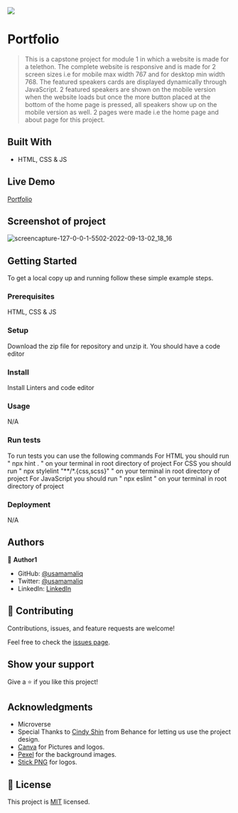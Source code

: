 ![](https://img.shields.io/badge/Microverse-blueviolet)

# Portfolio

> This is a capstone project for module 1 in which a website is made for a telethon. The complete website is responsive and is made for 2 screen sizes i.e for mobile max width 767 and for desktop min width 768. The featured speakers cards are displayed dynamically through JavaScript. 2 featured speakers are shown on the mobile version when the website loads but once the more button placed at the bottom of the home page is pressed, all speakers show up on the mobile version as well. 2 pages were made i.e the home page and about page for this project.

## Built With

- HTML, CSS & JS

## Live Demo

[Portfolio](https://usamamaliq.github.io/Conference-Page-Capstone-1/)

## Screenshot of project

![screencapture-127-0-0-1-5502-2022-09-13-02_18_16](https://user-images.githubusercontent.com/101483956/189761088-f0275640-2c40-408e-bbc7-1be2252574c7.png)

## Getting Started

To get a local copy up and running follow these simple example steps.

### Prerequisites

HTML, CSS & JS

### Setup

Download the zip file for repository and unzip it.
You should have a code editor

### Install

Install Linters and code editor

### Usage

N/A

### Run tests

To run tests you can use the following commands
For HTML you should run " npx hint . " on your terminal in root directory of project
For CSS you should run " npx stylelint "**/*.{css,scss}" " on your terminal in root directory of project
For JavaScript you should run " npx eslint " on your terminal in root directory of project

### Deployment

N/A

## Authors

👤 **Author1**

- GitHub: [@usamamaliq](https://github.com/usamamaliq)
- Twitter: [@usamamaliq](https://twitter.com/usamamaliq)
- LinkedIn: [LinkedIn](https://linkedin.com/in/usamamaliq)


## 🤝 Contributing

Contributions, issues, and feature requests are welcome!

Feel free to check the [issues page](../../issues/).

## Show your support

Give a ⭐️ if you like this project!

## Acknowledgments

- Microverse
- Special Thanks to [Cindy Shin](https://www.behance.net/adagio07) from Behance for letting us use the project design.
- [Canva](https://www.canva.com/) for Pictures and logos.
- [Pexel](https://www.pexels.com/) for the background images.
- [Stick PNG](https://www.stickpng.com/) for logos.


## 📝 License

This project is [MIT](./License.md) licensed.
